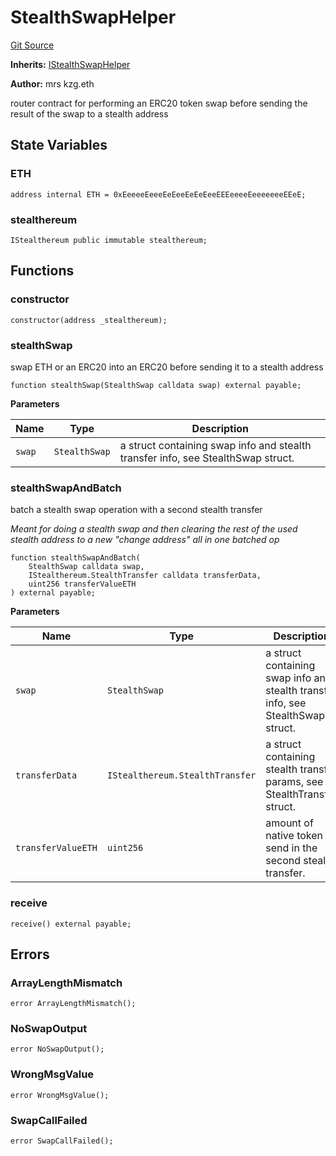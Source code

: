 # StealthSwapHelper
[Git Source](https://github.com/kassandraoftroy/erc5564-contracts/blob/838a3a1db6fd0665dd26315f162e0a3c9f8ffbea/src/StealthSwapHelper.sol)

**Inherits:**
[IStealthSwapHelper](/src/interfaces/IStealthSwapHelper.sol/interface.IStealthSwapHelper.md)

**Author:**
mrs kzg.eth

router contract for performing an ERC20 token swap before sending the result of the swap to a stealth address


## State Variables
### ETH

```solidity
address internal ETH = 0xEeeeeEeeeEeEeeEeEeEeeEEEeeeeEeeeeeeeEEeE;
```


### stealthereum

```solidity
IStealthereum public immutable stealthereum;
```


## Functions
### constructor


```solidity
constructor(address _stealthereum);
```

### stealthSwap

swap ETH or an ERC20 into an ERC20 before sending it to a stealth address


```solidity
function stealthSwap(StealthSwap calldata swap) external payable;
```
**Parameters**

|Name|Type|Description|
|----|----|-----------|
|`swap`|`StealthSwap`|a struct containing swap info and stealth transfer info, see StealthSwap struct.|


### stealthSwapAndBatch

batch a stealth swap operation with a second stealth transfer

*Meant for doing a stealth swap and then clearing the rest of the used stealth address to a new "change address" all in one batched op*


```solidity
function stealthSwapAndBatch(
    StealthSwap calldata swap,
    IStealthereum.StealthTransfer calldata transferData,
    uint256 transferValueETH
) external payable;
```
**Parameters**

|Name|Type|Description|
|----|----|-----------|
|`swap`|`StealthSwap`|a struct containing swap info and stealth transfer info, see StealthSwap struct.|
|`transferData`|`IStealthereum.StealthTransfer`|a struct containing stealth transfer params, see StealthTransfer struct.|
|`transferValueETH`|`uint256`|amount of native token to send in the second stealth transfer.|


### receive


```solidity
receive() external payable;
```

## Errors
### ArrayLengthMismatch

```solidity
error ArrayLengthMismatch();
```

### NoSwapOutput

```solidity
error NoSwapOutput();
```

### WrongMsgValue

```solidity
error WrongMsgValue();
```

### SwapCallFailed

```solidity
error SwapCallFailed();
```

